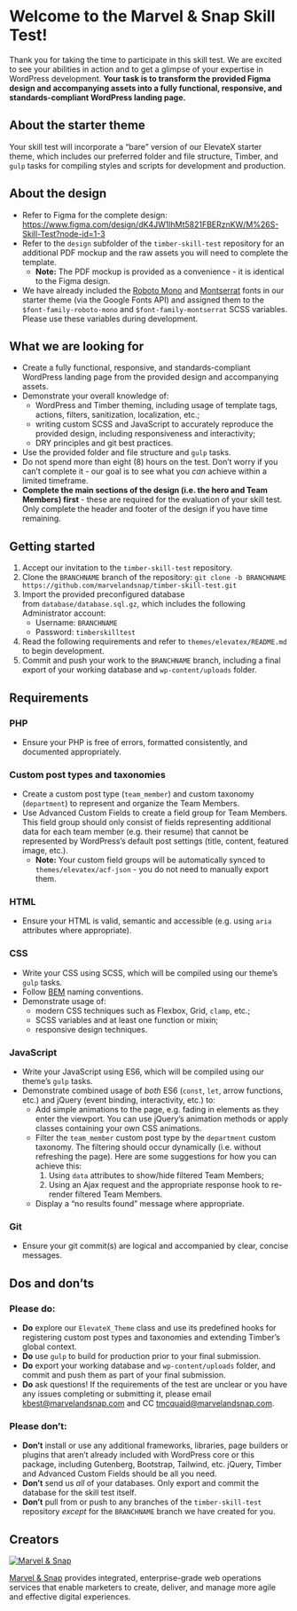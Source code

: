 # Welcome to the Marvel & Snap Skill Test!

Thank you for taking the time to participate in this skill test. We are excited to see your abilities in action and to get a glimpse of your expertise in WordPress development. **Your task is to transform the provided Figma design and accompanying assets into a fully functional, responsive, and standards-compliant WordPress landing page.**

## About the starter theme

Your skill test will incorporate a “bare” version of our ElevateX starter theme, which includes our preferred folder and file structure, Timber, and `gulp` tasks for compiling styles and scripts for development and production.

## About the design

- Refer to Figma for the complete design: https://www.figma.com/design/dK4JW1lhMt5821FBERznKW/M%26S-Skill-Test?node-id=1-3
- Refer to the `design` subfolder of the `timber-skill-test` repository for an additional PDF mockup and the raw assets you will need to complete the template.
    - **Note:** The PDF mockup is provided as a convenience - it is identical to the Figma design.
- We have already included the [Roboto Mono](https://fonts.google.com/specimen/Roboto+Mono) and [Montserrat](https://fonts.google.com/specimen/Montserrat) fonts in our starter theme (via the Google Fonts API) and assigned them to the `$font-family-roboto-mono` and `$font-family-montserrat` SCSS variables. Please use these variables during development.

## What we are looking for

- Create a fully functional, responsive, and standards-compliant WordPress landing page from the provided design and accompanying assets.
- Demonstrate your overall knowledge of:
    - WordPress and Timber theming, including usage of template tags, actions, filters, sanitization, localization, etc.;
    - writing custom SCSS and JavaScript to accurately reproduce the provided design, including responsiveness and interactivity;
    - DRY principles and git best practices.
- Use the provided folder and file structure and `gulp` tasks.
- Do not spend more than eight (8) hours on the test. Don’t worry if you can’t complete it - our goal is to see what you *can* achieve within a limited timeframe.
- **Complete the main sections of the design (i.e. the hero and Team Members) first** - these are required for the evaluation of your skill test. Only complete the header and footer of the design if you have time remaining.

## Getting started

1. Accept our invitation to the `timber-skill-test` repository.
2. Clone the `BRANCHNAME` branch of the repository: `git clone -b BRANCHNAME https://github.com/marvelandsnap/timber-skill-test.git`
3. Import the provided preconfigured database from `database/database.sql.gz`, which includes the following Administrator account:
    - Username: `BRANCHNAME`
    - Password: `timberskilltest`
4. Read the following requirements and refer to `themes/elevatex/README.md` to begin development.
5. Commit and push your work to the `BRANCHNAME` branch, including a final export of your working database and `wp-content/uploads` folder.

## Requirements

### PHP

- Ensure your PHP is free of errors, formatted consistently, and documented appropriately.

### Custom post types and taxonomies

- Create a custom post type (`team_member`) and custom taxonomy (`department`) to represent and organize the Team Members.
- Use Advanced Custom Fields to create a field group for Team Members. This field group should only consist of fields representing additional data for each team member (e.g. their resume) that cannot be represented by WordPress’s default post settings (title, content, featured image, etc.).
    - **Note:** Your custom field groups will be automatically synced to `themes/elevatex/acf-json` - you do not need to manually export them.

### HTML

- Ensure your HTML is valid, semantic and accessible (e.g. using `aria` attributes where appropriate).

### CSS

- Write your CSS using SCSS, which will be compiled using our theme’s `gulp` tasks.
- Follow [BEM](https://getbem.com/) naming conventions.
- Demonstrate usage of:
    - modern CSS techniques such as Flexbox, Grid, `clamp`, etc.;
    - SCSS variables and at least one function or mixin;
    - responsive design techniques.

### JavaScript

- Write your JavaScript using ES6, which will be compiled using our theme’s `gulp` tasks.
- Demonstrate combined usage of *both* ES6 (`const`, `let`, arrow functions, etc.) and jQuery (event binding, interactivity, etc.) to:
    - Add simple animations to the page, e.g. fading in elements as they enter the viewport. You can use jQuery’s animation methods or apply classes containing your own CSS animations.
    - Filter the `team_member` custom post type by the `department` custom taxonomy. The filtering should occur dynamically (i.e. without refreshing the page). Here are some suggestions for how you can achieve this:
        1. Using `data` attributes to show/hide filtered Team Members;
        2. Using an Ajax request and the appropriate response hook to re-render filtered Team Members.
    - Display a “no results found” message where appropriate.

### Git

- Ensure your git commit(s) are logical and accompanied by clear, concise messages.

## Dos and don’ts

### Please do:

- **Do** explore our `ElevateX_Theme` class and use its predefined hooks for registering custom post types and taxonomies and extending Timber’s global context.
- **Do** use `gulp` to build for production prior to your final submission.
- **Do** export your working database and `wp-content/uploads` folder, and commit and push them as part of your final submission.
- **Do** ask questions! If the requirements of the test are unclear or you have any issues completing or submitting it, please email [kbest@marvelandsnap.com](mailto:kbest@marvelandsnap.com) and CC [tmcquaid@marvelandsnap.com](mailto:tmcquaid@marvelandsnap.com).

### Please don’t:

- **Don’t** install or use any additional frameworks, libraries, page builders or plugins that aren’t already included with WordPress core or this package, including Gutenberg, Bootstrap, Tailwind, etc. jQuery, Timber and Advanced Custom Fields should be all you need.
- **Don’t** send us *all* of your databases. Only export and commit the database for the skill test itself.
- **Don’t** pull from or push to any branches of the `timber-skill-test` repository *except* for the `BRANCHNAME` branch we have created for you.

## Creators

[![](https://secure.gravatar.com/avatar/7386273d774b0a2be2c6c107e52b5fdf?size=100 "Marvel & Snap")](https://www.marvelandsnap.com)

[Marvel & Snap](https://www.marvelandsnap.com) provides integrated, enterprise-grade web operations services that enable marketers to create, deliver, and manage more agile and effective digital experiences.